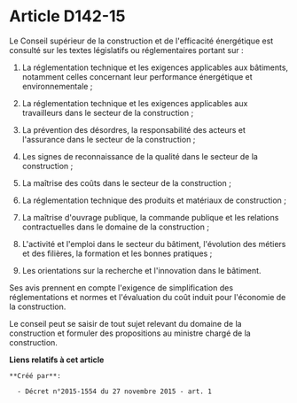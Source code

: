 # Article D142-15

Le Conseil supérieur de la construction et de l'efficacité énergétique est consulté sur les textes législatifs ou
réglementaires portant sur : 

1. La réglementation technique et les exigences applicables aux bâtiments, notamment celles concernant leur performance
énergétique et environnementale ; 

2. La réglementation technique et les exigences applicables aux travailleurs dans le secteur de la construction ; 

3. La prévention des désordres, la responsabilité des acteurs et l'assurance dans le secteur de la construction ; 

4. Les signes de reconnaissance de la qualité dans le secteur de la construction ; 

5. La maîtrise des coûts dans le secteur de la construction ; 

6. La réglementation technique des produits et matériaux de construction ; 

7. La maîtrise d'ouvrage publique, la commande publique et les relations contractuelles dans le domaine de la construction ; 

8. L'activité et l'emploi dans le secteur du bâtiment, l'évolution des métiers et des filières, la formation et les bonnes
pratiques ; 

9. Les orientations sur la recherche et l'innovation dans le bâtiment. 

Ses avis prennent en compte l'exigence de simplification des réglementations et normes et l'évaluation du coût induit pour
l'économie de la construction. 

Le conseil peut se saisir de tout sujet relevant du domaine de la construction et formuler des propositions au ministre
chargé de la construction.

**Liens relatifs à cet article**

	**Créé par**:

	  - Décret n°2015-1554 du 27 novembre 2015 - art. 1
